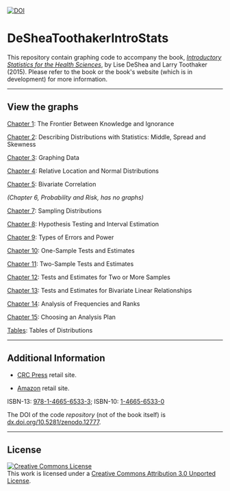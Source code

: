 [![DOI](https://zenodo.org/badge/4971/OuhscBbmc/DeSheaToothakerIntroStats.png)](http://dx.doi.org/10.5281/zenodo.12777)

DeSheaToothakerIntroStats
=========================

This repository contain graphing code to accompany the book, *[Introductory Statistics for the Health Sciences](http://www.crcpress.com/product/isbn/9781466565333)*, by Lise DeShea and Larry Toothaker (2015).  Please refer to the book or the book's website (which is in development) for more information.

---

## View the graphs

[Chapter 1](https://github.com/OuhscBbmc/DeSheaToothakerIntroStats/blob/master/Chapter01/Chapter01.md): The Frontier Between Knowledge and Ignorance

[Chapter 2](https://github.com/OuhscBbmc/DeSheaToothakerIntroStats/blob/master/Chapter02/Chapter02.md): Describing Distributions with Statistics: Middle, Spread and Skewness

[Chapter 3](https://github.com/OuhscBbmc/DeSheaToothakerIntroStats/blob/master/Chapter03/Chapter03.md): Graphing Data

[Chapter 4](https://github.com/OuhscBbmc/DeSheaToothakerIntroStats/blob/master/Chapter04/Chapter04.md): Relative Location and Normal Distributions

[Chapter 5](https://github.com/OuhscBbmc/DeSheaToothakerIntroStats/blob/master/Chapter05/Chapter05.md): Bivariate Correlation

*(Chapter 6, Probability and Risk, has no graphs)*

[Chapter 7](https://github.com/OuhscBbmc/DeSheaToothakerIntroStats/blob/master/Chapter07/Chapter07.md): Sampling Distributions

[Chapter 8](https://github.com/OuhscBbmc/DeSheaToothakerIntroStats/blob/master/Chapter08/Chapter08.md): Hypothesis Testing and Interval Estimation

[Chapter 9](https://github.com/OuhscBbmc/DeSheaToothakerIntroStats/blob/master/Chapter09/Chapter09.md): Types of Errors and Power

[Chapter 10](https://github.com/OuhscBbmc/DeSheaToothakerIntroStats/blob/master/Chapter10/Chapter10.md): One-Sample Tests and Estimates

[Chapter 11](https://github.com/OuhscBbmc/DeSheaToothakerIntroStats/blob/master/Chapter11/Chapter11.md): Two-Sample Tests and Estimates

[Chapter 12](https://github.com/OuhscBbmc/DeSheaToothakerIntroStats/blob/master/Chapter12/Chapter12.md): Tests and Estimates for Two or More Samples

[Chapter 13](https://github.com/OuhscBbmc/DeSheaToothakerIntroStats/blob/master/Chapter13/Chapter13.md): Tests and Estimates for Bivariate Linear Relationships

[Chapter 14](https://github.com/OuhscBbmc/DeSheaToothakerIntroStats/blob/master/Chapter14/Chapter14.md): Analysis of Frequencies and Ranks

[Chapter 15](https://github.com/OuhscBbmc/DeSheaToothakerIntroStats/blob/master/Chapter15/Chapter15.md): Choosing an Analysis Plan

[Tables](https://github.com/OuhscBbmc/DeSheaToothakerIntroStats/blob/master/Tables/Tables.md): Tables of Distributions

---
## Additional Information

* [CRC Press](http://www.crcpress.com/product/isbn/9781466565333) retail site.

* [Amazon](http://www.amazon.com/Introductory-Statistics-Health-Sciences-DeShea/dp/1466565330) retail site.

ISBN-13: [978-1-4665-6533-3](http://www.crcpress.com/product/isbn/9781466565333); ISBN-10: [1-4665-6533-0](http://www.crcpress.com/product/isbn/9781466565333)

The DOI of the code *repository* (not of the book itself) is [dx.doi.org/10.5281/zenodo.12777](http://dx.doi.org/10.5281/zenodo.12777).

---

## License

<a rel="license" href="http://creativecommons.org/licenses/by/3.0/"><img alt="Creative Commons License" style="border-width:0" src="http://i.creativecommons.org/l/by/3.0/88x31.png" /></a><br />This work is licensed under a <a rel="license" href="http://creativecommons.org/licenses/by/3.0/">Creative Commons Attribution 3.0 Unported License</a>.
